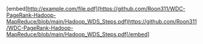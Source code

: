 [embed]http://example.com/file.pdf](https://github.com/Roon311/WDC-PageRank-Hadoop-MapReduce/blob/main/Hadoop_WDS_Steps.pdf)https://github.com/Roon311/WDC-PageRank-Hadoop-MapReduce/blob/main/Hadoop_WDS_Steps.pdf[/embed]

